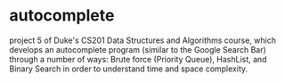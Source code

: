 # autocomplete
project 5 of Duke's CS201 Data Structures and Algorithms course, which develops an autocomplete program (similar to the Google Search Bar) through a number of ways: Brute force (Priority Queue), HashList, and Binary Search in order to understand time and space complexity.
